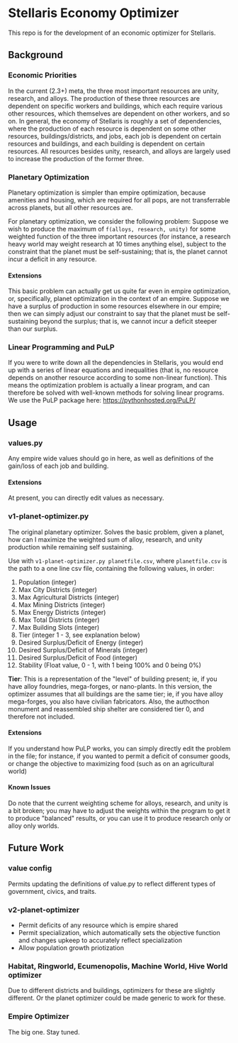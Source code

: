 # Stellaris Economy Optimizer

This repo is for the development of an economic optimizer for Stellaris.

## Background

### Economic Priorities

In the current (2.3+) meta, the three most important resources are unity, research, and alloys.
The production of these three resources are dependent on specific workers and buildings, which each require various other resources, which themselves are dependent on other workers, and so on.
In general, the economy of Stellaris is roughly a set of dependencies, where the production of each resource is dependent on some other resources, buildings/districts, and jobs, each job is dependent on certain resources and buildings, and each building is dependent on certain resources.
All resources besides unity, research, and alloys are largely used to increase the production of the former three.

### Planetary Optimization

Planetary optimization is simpler than empire optimization, because amenities and housing, which are required for all pops, are not transferrable across planets, but all other resources are. 

For planetary optimization, we consider the following problem: Suppose we wish to produce the maximum of `f(alloys, research, unity)` for some weighted function of the three important resources (for instance, a research heavy world may weight research at 10 times anything else), subject to the constraint that the planet must be self-sustaining; that is, the planet cannot incur a deficit in any resource.

#### Extensions

This basic problem can actually get us quite far even in empire optimization, or, specifically, planet optimization in the context of an empire. Suppose we have a surplus of production in some resources elsewhere in our empire; then we can simply adjust our constraint to say that the planet must be self-sustaining beyond the surplus; that is, we cannot incur a deficit steeper than our surplus.

### Linear Programming and PuLP

If you were to write down all the dependencies in Stellaris, you would end up with a series of linear equations and inequalities (that is, no resource depends on another resource according to some non-linear function). This means the optimization problem is actually a linear program, and can therefore be solved with well-known methods for solving linear programs. We use the PuLP package here: https://pythonhosted.org/PuLP/

## Usage

### values.py

Any empire wide values should go in here, as well as definitions of the gain/loss of each job and building.

#### Extensions

At present, you can directly edit values as necessary.

### v1-planet-optimizer.py

The original planetary optimizer. Solves the basic problem, given a planet, how can I maximize the weighted sum of alloy, research, and unity production while remaining self sustaining. 

Use with `v1-planet-optimizer.py planetfile.csv`, where `planetfile.csv` is the path to a one line csv file, containing the following values, in order:

1. Population (integer)
2. Max City Districts (integer)
3. Max Agricultural Districts (integer)
4. Max Mining Districts (integer)
5. Max Energy Districts (integer)
6. Max Total Districts (integer)
7. Max Building Slots (integer)
8. Tier (integer 1 - 3, see explanation below)
9. Desired Surplus/Deficit of Energy (integer)
10. Desired Surplus/Deficit of Minerals (integer)
11. Desired Surplus/Deficit of Food (integer)
12. Stability (Float value, 0 - 1, with 1 being 100% and 0 being 0%)

**Tier**: This is a representation of the "level" of building present; ie, if you have alloy foundries, mega-forges, or nano-plants. In this version, the optimizer assumes that all buildings are the same tier; ie, if you have alloy mega-forges, you also have civilian fabricators. Also, the authocthon monument and reassembled ship shelter are considered tier 0, and therefore not included.

#### Extensions

If you understand how PuLP works, you can simply directly edit the problem in the file; for instance, if you wanted to permit a deficit of consumer goods, or change the objective to maximizing food (such as on an agricultural world)

#### Known Issues

Do note that the current weighting scheme for alloys, research, and unity is a bit broken; you may have to adjust the weights within the program to get it to produce "balanced" results, or you can use it to produce research only or alloy only worlds.

## Future Work

### value config

Permits updating the definitions of value.py to reflect different types of government, civics, and traits.

### v2-planet-optimizer

* Permit deficits of any resource which is empire shared
* Permit specialization, which automatically sets the objective function and changes upkeep to accurately reflect specialization
* Allow population growth priotization

### Habitat, Ringworld, Ecumenopolis, Machine World, Hive World optimizer

Due to different districts and buildings, optimizers for these are slightly different. Or the planet optimizer could be made generic to work for these.

### Empire Optimizer

The big one. Stay tuned.
